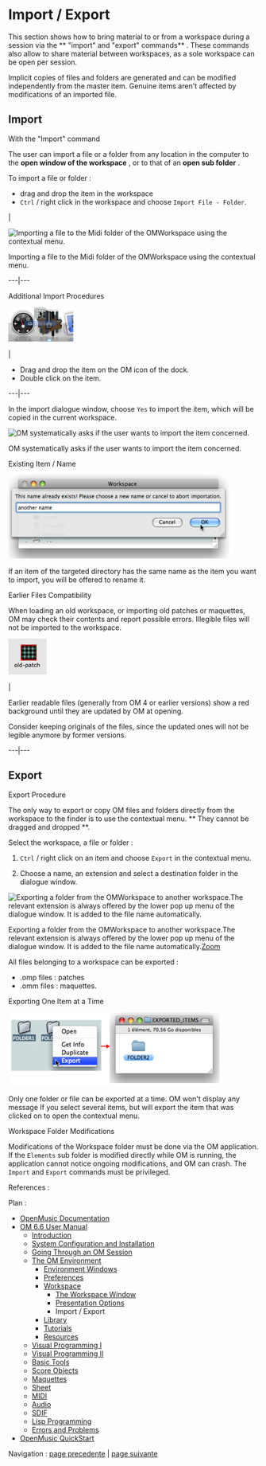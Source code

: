 
# Import / Export

This section shows how to bring material to or from a workspace during a
session via the ** "import" and "export" commands** . These commands also
allow to share material between workspaces, as a sole workspace can be open
per session.

Implicit copies of files and folders are generated and can be modified
independently from the master item. Genuine items aren't affected by
modifications of an imported file.

## Import

With the "Import" command

The user can import a file or a folder from any location in the computer to
the  **open window of the workspace** , or to that of an  **open sub folder**
.

To import a file or folder :

  * drag and drop the item in the workspace
  * `Ctrl` / right click in the workspace and choose `Import File - Folder`.

|

![Importing a file to the Midi folder of the OMWorkspace using the contextual
menu.](../res/import.png)

Importing a file to the Midi folder of the OMWorkspace using the contextual
menu.  
  
---|---  
  
Additional Import Procedures

![](../res/import-dock.png)

|

  * Drag and drop the item on the OM icon of the dock.
  * Double click on the item.

  
  
---|---  
  
In the import dialogue window, choose `Yes` to import the item, which will be
copied in the current workspace.

![OM systematically asks if the user wants to import the item
concerned.](../res/imptdblcck.png)

OM systematically asks if the user wants to import the item concerned.

Existing Item / Name

![](../res/renamepatch.png)

If an item of the targeted directory has the same name as the item you want to
import, you will be offered to rename it.

Earlier Files Compatibility

When loading an old workspace, or importing old patches or maquettes, OM may
check their contents and report possible errors. Illegible files will not be
imported to the workspace.

![](../res/oldpatch.png)

|

Earlier readable files (generally from OM 4 or earlier versions) show a red
background until they are updated by OM at opening.

Consider keeping originals of the files, since the updated ones will not be
legible anymore by former versions.  
  
---|---  
  
## Export

Export Procedure

The only way to export or copy OM files and folders directly from the
workspace to the finder is to use the contextual menu. ** They cannot be
dragged and dropped **.

Select the workspace, a file or folder :

  1. `Ctrl` / right click on an item and choose `Export` in the contextual menu.

  2. Choose a name, an extension and select a destination folder in the dialogue window.

![Exporting a folder from the OMWorkspace to another workspace.The relevant
extension is always offered by the lower pop up menu of the dialogue window.
It is added to the file name automatically.](../res/export_scr.png)

Exporting a folder from the OMWorkspace to another workspace.The relevant
extension is always offered by the lower pop up menu of the dialogue window.
It is added to the file name automatically.[Zoom](../res/export_scr_1.png
"Zoom \(nouvelle fenêtre\)")

All files belonging to a workspace can be exported :

  * .omp files : patches
  * .omm files : maquettes.

Exporting One Item at a Time

![](../res/exportfolders.png)

Only one folder or file can be exported at a time. OM won't display any
message If you select several items, but will export the item that was clicked
on to open the contextual menu.

Workspace Folder Modifications

Modifications of the Workspace folder must be done via the OM application. If
the `Elements` sub folder is modified directly while OM is running, the
application cannot notice ongoing modifications, and OM can crash. The
`Import` and `Export` commands must be privileged.

References :

Plan :

  * [OpenMusic Documentation](OM-Documentation)
  * [OM 6.6 User Manual](OM-User-Manual)
    * [Introduction](00-Sommaire)
    * [System Configuration and Installation](Installation)
    * [Going Through an OM Session](Goingthrough)
    * [The OM Environment](Environment)
      * [Environment Windows](MainWindows)
      * [Preferences](Preferences)
      * [Workspace](Workspace)
        * [The Workspace Window](WS-Window)
        * [Presentation Options](WS-Presentation)
        * Import / Export
      * [Library](Library)
      * [Tutorials](Tutorials)
      * [Resources](resources)
    * [Visual Programming I](BasicVisualProgramming)
    * [Visual Programming II](AdvancedVisualProgramming)
    * [Basic Tools](BasicObjects)
    * [Score Objects](ScoreObjects)
    * [Maquettes](Maquettes)
    * [Sheet](Sheet)
    * [MIDI](MIDI)
    * [Audio](Audio)
    * [SDIF](SDIF)
    * [Lisp Programming](Lisp)
    * [Errors and Problems](errors)
  * [OpenMusic QuickStart](QuickStart-Chapters)

Navigation : [page precedente](WS-Presentation "page
précédente\(Presentation Options\)") | [page suivante](Library "page
suivante\(Library\)")

